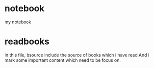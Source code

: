 # notebook
my notebook

# readbooks
In this file, bsource include the source of books which i have read.And i mark some important content which need to be focus on.
